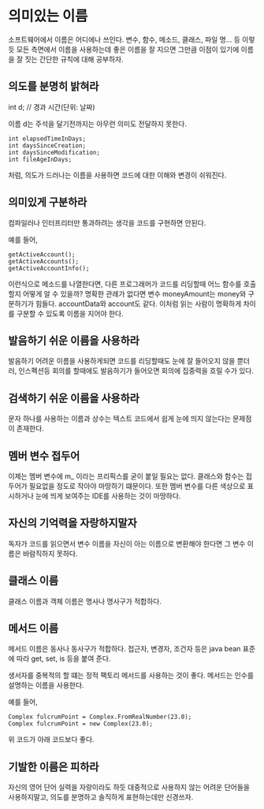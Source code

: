 # 의미있는 이름


소프트웨어에서 이름은 어디에나 쓰인다. 변수, 함수, 메소드, 클래스, 파일 명... 등 이렇듯 모든 측면에서 이름을 사용하는데 좋은 이름을 잘 지으면 그만큼 이점이 있기에 이름을 잘 짓는 간단한 규칙에 대해 공부하자. 



## 의도를 분명히 밝혀라

int d; // 경과 시간(단위: 날짜)

이름 d는 주석을 달기전까지는 아무런 의미도 전달하지 못한다. 

	int elapsedTimeInDays;
	int daysSinceCreation;
	int daysSinceModification;
	int fileAgeInDays;

처럼, 의도가 드러나는 이름을 사용하면 코드에 대한 이해와 변경이 쉬워진다. 


## 의미있게 구분하라

컴파일러나 인터프리터만 통과하려는 생각을 코드를 구현하면 안된다.

예를 들어,

	getActiveAccount();
	getActiveAccounts();
	getActiveAccountInfo();

이런식으로 메소드를 나열한다면, 다른 프로그래머가 코드를 리딩할때 어느 함수를 호출할지 어떻게 알 수 있을까?
명확한 관례가 없다면 변수 moneyAmount는 money와 구분하기가 힘들다. accountData와 account도 같다.
이처럼 읽는 사람이 명확하게 차이를 구분할 수 있도록 이름을 지어야 한다.


## 발음하기 쉬운 이름을 사용하라

발음하기 어려운 이름을 사용하게되면 코드를 리딩할때도 눈에 잘 들어오지 않을 뿐더러, 인스펙션등 회의를 할때에도 발음하기가 들어오면 회의에 집중력을 흐릴 수가 있다.


## 검색하기 쉬운 이름을 사용하라

문자 하나를 사용하는 이름과 상수는 텍스트 코드에서 쉽게 눈에 띄지 않는다는 문제점이 존재한다.


## 멤버 변수 접두어

이제는 멤버 변수에 m_ 이라는 프리픽스를 굳이 붙일 필요는 없다. 클래스와 함수는 접두어가 필요없을 정도로 작아야 마땅하기 떄문이다.
또한 멤버 변수를 다른 색상으로 표시하거나 눈에 띄게 보여주는 IDE를 사용하는 것이 마땅하다.


## 자신의 기억력을 자랑하지말자

독자가 코드를 읽으면서 변수 이름을 자신이 아는 이름으로 변환해야 한다면 그 변수 이름은 바람직하지 못하다.



## 클래스 이름

클래스 이름과 객체 이름은 명사나 명사구가 적합하다.



## 메서드 이름
메서드 이름은 동사나 동사구가 적합하다. 접근자, 변경자, 조건자 등은 java bean 표준에 따라 get, set, is 등을 붙여 준다.

생서자를 중복적의 할 떄는 정적 팩토리 메서드를 사용하는 것이 좋다. 메서드는 인수를 설명하는 이름을 사용한다.

예를 들어,

	Complex fulcrumPoint = Complex.FromRealNumber(23.0);
	Complex fulcrumPoint = new Complex(23.0);

위 코드가 아래 코드보다 좋다.



## 기발한 이름은 피하라
자신의 영어 단어 실력을 자랑이라도 하듯 대중적으로 사용하지 않는 어려운 단어들을 사용하지말고, 의도를 분명하고 솔직하게 표현하는데만 신경쓰자.